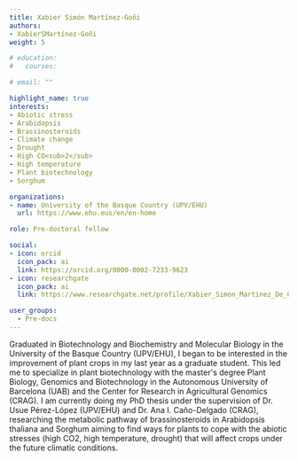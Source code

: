 ```yaml
---
title: Xabier Simón Martínez-Goñi
authors:
- XabierSMartínez-Goñi
weight: 5

# education:
#   courses:

# email: ""

highlight_name: true
interests:
- Abiotic stress
- Arabidopsis
- Brassinosteroids
- Climate change
- Drought
- High CO<sub>2</sub>
- High temperature
- Plant biotechnology
- Sorghum

organizations:
- name: University of the Basque Country (UPV/EHU)
  url: https://www.ehu.eus/en/en-home

role: Pre-doctoral fellow

social:
- icon: orcid
  icon_pack: ai
  link: https://orcid.org/0000-0002-7233-9623
- icon: researchgate
  icon_pack: ai
  link: https://www.researchgate.net/profile/Xabier_Simon_Martinez_De_Goni

user_groups: 
  - Pre-docs
---
```


Graduated in Biotechnology and Biochemistry and Molecular Biology in the University of the Basque Country (UPV/EHU), I began to be interested in the improvement of plant crops in my last year as a graduate student. This led me to specialize in plant biotechnology with the master's degree Plant Biology, Genomics and Biotechnology in the Autonomous University of Barcelona (UAB) and the Center for Research in Agricultural Genomics (CRAG). I am currently doing my PhD thesis under the supervision of Dr. Usue Pérez-López (UPV/EHU) and Dr. Ana I. Caño-Delgado (CRAG), researching the metabolic pathway of brassinosteroids in Arabidopsis thaliana and Sorghum aiming to find ways for plants to cope with the abiotic stresses (high CO2, high temperature, drought) that will affect crops under the future climatic conditions.

